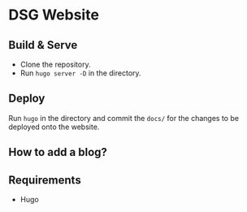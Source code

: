 # DSG Website

## Build & Serve
  * Clone the repository.
  * Run `hugo server -D` in the directory.

## Deploy

Run `hugo` in the directory and commit the `docs/` for the changes to be deployed onto the website.


## How to add a blog?




## Requirements
  * Hugo
